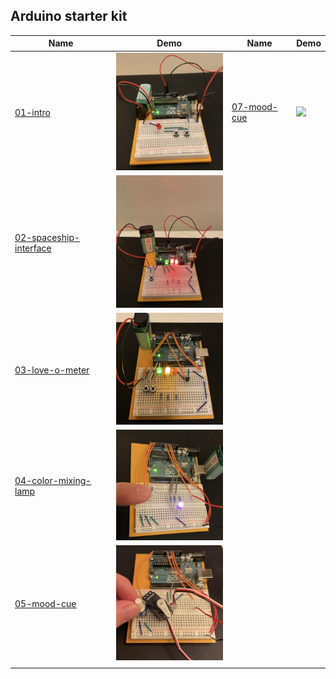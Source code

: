 ## Arduino starter kit

| Name                                                | Demo                                                      | Name                                     | Demo                                                     |
| --------------------------------------------------- | --------------------------------------------------------- | ---------------------------------------- | -------------------------------------------------------- |
| [01-intro](./01-intro/)                             | <img width=200 src="./01-intro/demo.jpeg"/>               | [07-mood-cue](./07-keyboard-instrument/) | <img width=200 src="./07-keyboard-instrument/demo.gif"/> |
| [02-spaceship-interface](./02-spaceship-interface/) | <img width=200 src="./02-spaceship-interface/demo.jpeg"/> |                                          |                                                          |
| [03-love-o-meter](./03-love-o-meter/)               | <img width=200 src="./03-love-o-meter/demo.jpeg"/>        |                                          |                                                          |
| [04-color-mixing-lamp](./04-color-mixing-lamp/)     | <img width=200 src="./04-color-mixing-lamp/demo.jpeg"/>   |                                          |                                                          |
| [05-mood-cue](./05-mood-cue/)                       | <img width=200 src="./05-mood-cue/demo.jpeg"/>            |                                          |                                                          |
|                                                     |                                                           |                                          |                                                          |
